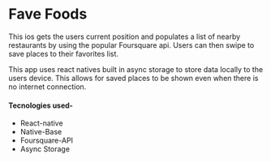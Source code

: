 # Fave Foods
This ios gets the users current position and populates a list of nearby restaurants by using the popular Foursquare api. Users can then swipe to save places to their favorites list.

This app uses react natives built in async storage to store data locally to the users device. This allows for saved places to be shown even when there is no internet connection.


#### Tecnologies used-
- React-native
- Native-Base
- Foursquare-API
- Async Storage

